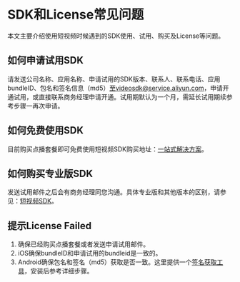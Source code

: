 # SDK和License常见问题

本文主要介绍使用短视频时候遇到的SDK使用、试用、购买及License等问题。

## 如何申请试用SDK

请发送公司名称、应用名称、申请试用的SDK版本、联系人、联系电话、应用bundleID、包名和签名信息（md5）至videosdk@service.aliyun.com，申请开通试用，或直接联系商务经理申请开通。试用期默认为一个月，需延长试用期续参考步骤一再次申请。

## 如何免费使用SDK

目前购买点播套餐即可免费使用短视频SDK购买地址：[一站式解决方案](https://www.aliyun.com/solution/media/videopackage?spm=5176.8810273.766245.1.jzTahO)。

## 如何购买专业版SDK

发送试用邮件之后会有商务经理同您沟通。具体专业版和其他版本的区别，请参见：[短视频SDK](/cn.zh-CN/短视频SDK/产品介绍.md)。

## 提示License Failed

1.  确保已经购买点播套餐或者发送申请试用邮件。
2.  iOS确保bundleID和申请试用的bundleid是一致的。
3.  Android确保包名和签名（md5）获取是否一致。这里提供一个[签名获取工具](http://docs-aliyun.cn-hangzhou.oss.aliyun-inc.com/assets/attach/57134/cn_zh/1500877517694/app_signatures%20%281%29.apk)，安装后参考详细步骤。

